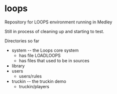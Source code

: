 # loops
Repository for LOOPS environment running in Medley

Still in process of cleaning up and starting to test.

Directories so far

* system -- the Loops core system
  * has file LOADLOOPS
  * has files that used to be in sources
* library 
* users
   * users/rules
* truckin -- the truckin demo
   * truckin/players
   
   
